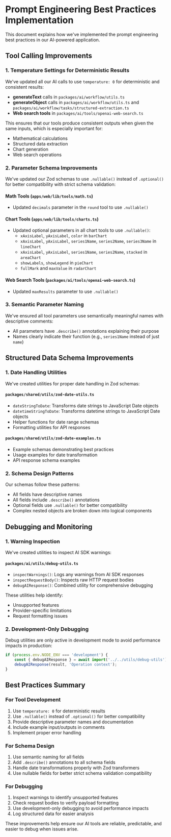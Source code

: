 # Prompt Engineering Best Practices Implementation

This document explains how we've implemented the prompt engineering best practices in our AI-powered application.

## Tool Calling Improvements

### 1. Temperature Settings for Deterministic Results

We've updated all our AI calls to use `temperature: 0` for deterministic and consistent results:

- **generateText** calls in `packages/ai/workflow/utils.ts`
- **generateObject** calls in `packages/ai/workflow/utils.ts` and `packages/ai/workflow/tasks/structured-extraction.ts`
- **Web search tools** in `packages/ai/tools/openai-web-search.ts`

This ensures that our tools produce consistent outputs when given the same inputs, which is especially important for:

- Mathematical calculations
- Structured data extraction
- Chart generation
- Web search operations

### 2. Parameter Schema Improvements

We've updated our Zod schemas to use `.nullable()` instead of `.optional()` for better compatibility with strict schema validation:

#### Math Tools (`apps/web/lib/tools/math.ts`)

- Updated `decimals` parameter in the `round` tool to use `.nullable()`

#### Chart Tools (`apps/web/lib/tools/charts.ts`)

- Updated optional parameters in all chart tools to use `.nullable()`:
  - `xAxisLabel`, `yAxisLabel`, `color` in `barChart`
  - `xAxisLabel`, `yAxisLabel`, `series1Name`, `series2Name`, `series3Name` in `lineChart`
  - `xAxisLabel`, `yAxisLabel`, `series1Name`, `series2Name`, `stacked` in `areaChart`
  - `showLabels`, `showLegend` in `pieChart`
  - `fullMark` and `maxValue` in `radarChart`

#### Web Search Tools (`packages/ai/tools/openai-web-search.ts`)

- Updated `maxResults` parameter to use `.nullable()`

### 3. Semantic Parameter Naming

We've ensured all tool parameters use semantically meaningful names with descriptive comments:

- All parameters have `.describe()` annotations explaining their purpose
- Names clearly indicate their function (e.g., `series1Name` instead of just `name`)

## Structured Data Schema Improvements

### 1. Date Handling Utilities

We've created utilities for proper date handling in Zod schemas:

#### `packages/shared/utils/zod-date-utils.ts`

- `dateStringToDate`: Transforms date strings to JavaScript Date objects
- `datetimeStringToDate`: Transforms datetime strings to JavaScript Date objects
- Helper functions for date range schemas
- Formatting utilities for API responses

#### `packages/shared/utils/zod-date-examples.ts`

- Example schemas demonstrating best practices
- Usage examples for date transformation
- API response schema examples

### 2. Schema Design Patterns

Our schemas follow these patterns:

- All fields have descriptive names
- All fields include `.describe()` annotations
- Optional fields use `.nullable()` for better compatibility
- Complex nested objects are broken down into logical components

## Debugging and Monitoring

### 1. Warning Inspection

We've created utilities to inspect AI SDK warnings:

#### `packages/ai/utils/debug-utils.ts`

- `inspectWarnings()`: Logs any warnings from AI SDK responses
- `inspectRequestBody()`: Inspects raw HTTP request bodies
- `debugAIResponse()`: Combined utility for comprehensive debugging

These utilities help identify:

- Unsupported features
- Provider-specific limitations
- Request formatting issues

### 2. Development-Only Debugging

Debug utilities are only active in development mode to avoid performance impacts in production:

```typescript
if (process.env.NODE_ENV === 'development') {
    const { debugAIResponse } = await import('../../utils/debug-utils');
    debugAIResponse(result, 'Operation context');
}
```

## Best Practices Summary

### For Tool Development

1. Use `temperature: 0` for deterministic results
2. Use `.nullable()` instead of `.optional()` for better compatibility
3. Provide descriptive parameter names and documentation
4. Include example input/outputs in comments
5. Implement proper error handling

### For Schema Design

1. Use semantic naming for all fields
2. Add `.describe()` annotations to all schema fields
3. Handle date transformations properly with Zod transformers
4. Use nullable fields for better strict schema validation compatibility

### For Debugging

1. Inspect warnings to identify unsupported features
2. Check request bodies to verify payload formatting
3. Use development-only debugging to avoid performance impacts
4. Log structured data for easier analysis

These improvements help ensure our AI tools are reliable, predictable, and easier to debug when issues arise.
